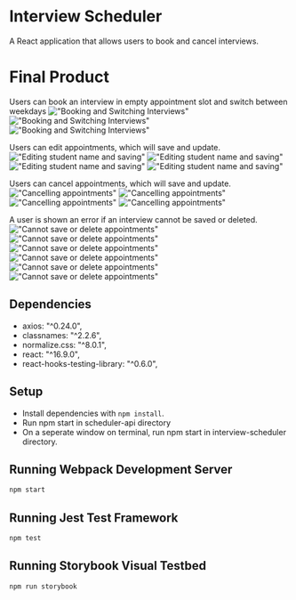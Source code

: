 # Interview Scheduler

A React application that allows users to book and cancel interviews.

# Final Product

Users can book an interview in empty appointment slot and switch between weekdays
!["Booking and Switching Interviews"](https://github.com/BlesMateo/interview-scheduler/blob/master/docs/Create%20and%20Switch%201.png)
!["Booking and Switching Interviews"](https://github.com/BlesMateo/interview-scheduler/blob/master/docs/Create%20and%20Switch%202.png)
!["Booking and Switching Interviews"](https://github.com/BlesMateo/interview-scheduler/blob/master/docs/Create%20and%20Switch%203.png)

Users can edit appointments, which will save and update.
!["Editing student name and saving"](https://github.com/BlesMateo/interview-scheduler/blob/master/docs/Edit%201.png)
!["Editing student name and saving"](https://github.com/BlesMateo/interview-scheduler/blob/master/docs/Edit%202.png)
!["Editing student name and saving"](https://github.com/BlesMateo/interview-scheduler/blob/master/docs/Edit%203.png)
!["Editing student name and saving"](https://github.com/BlesMateo/interview-scheduler/blob/master/docs/Edit%204.png)

Users can cancel appointments, which will save and update.
!["Cancelling appointments"](https://github.com/BlesMateo/interview-scheduler/blob/master/docs/Cancel%20Appointment%201.png)
!["Cancelling appointments"](https://github.com/BlesMateo/interview-scheduler/blob/master/docs/Cancel%20Appointment%202.png)
!["Cancelling appointments"](https://github.com/BlesMateo/interview-scheduler/blob/master/docs/Cancel%20Appointment%203.png)
!["Cancelling appointments"](https://github.com/BlesMateo/interview-scheduler/blob/master/docs/Cancel%20Appointment%204.png)

A user is shown an error if an interview cannot be saved or deleted.
!["Cannot save or delete appointments"](https://github.com/BlesMateo/interview-scheduler/blob/master/docs/Create%20Error%201.png)
!["Cannot save or delete appointments"](https://github.com/BlesMateo/interview-scheduler/blob/master/docs/Create%20Error%202.png)
!["Cannot save or delete appointments"](https://github.com/BlesMateo/interview-scheduler/blob/master/docs/Create%20Error%203.png)
!["Cannot save or delete appointments"](https://github.com/BlesMateo/interview-scheduler/blob/master/docs/Cancel%20Error%201.png)
!["Cannot save or delete appointments"](https://github.com/BlesMateo/interview-scheduler/blob/master/docs/Cancel%20Error%202.png)
!["Cannot save or delete appointments"](https://github.com/BlesMateo/interview-scheduler/blob/master/docs/Cancel%20Error%203.png)

## Dependencies

- axios: "^0.24.0",
- classnames: "^2.2.6",
- normalize.css: "^8.0.1",
- react: "^16.9.0",
- react-hooks-testing-library: "^0.6.0",

## Setup

- Install dependencies with `npm install`.
- Run npm start in scheduler-api directory
- On a seperate window on terminal, run npm start in interview-scheduler directory.

## Running Webpack Development Server

```sh
npm start
```

## Running Jest Test Framework

```sh
npm test
```

## Running Storybook Visual Testbed

```sh
npm run storybook
```
